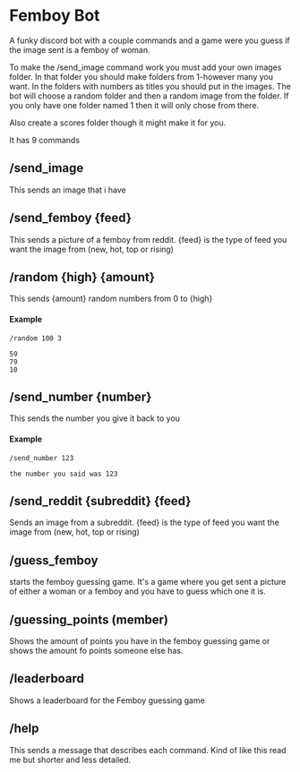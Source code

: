 # Femboy Bot
A funky discord bot with a couple commands and a game were you guess if the image sent is a femboy of woman.

To make the /send_image command work you must add your own images folder. In that folder you should make folders from 1-however many you want. In the folders with numbers as titles you should put in the images. The bot will choose a random folder and then a random image from the folder. If you only have one folder named 1 then it will only chose from there.

Also create a scores folder though it might make it for you.

It has 9 commands

## /send_image
This sends an image that i have

## /send_femboy {feed}
This sends a picture of a femboy from reddit. {feed} is the type of feed you want the image from (new, hot, top or rising)

## /random {high} {amount}
This sends {amount} random numbers from 0 to {high} 

#### Example
```
/random 100 3
```
```
59
79
10
```
## /send_number {number}
This sends the number you give it back to you

#### Example
```
/send_number 123
```
```
the number you said was 123
```
## /send_reddit {subreddit} {feed}
Sends an image from a subreddit. {feed} is the type of feed you want the image from (new, hot, top or rising)

## /guess_femboy
starts the femboy guessing game. It's a game where you get sent a picture of either a woman or a femboy and you have to guess which one it is.

## /guessing_points (member)
Shows the amount of points you have in the femboy guessing game or shows the amount fo points someone else has.

## /leaderboard
Shows a leaderboard for the Femboy guessing game

## /help
This sends a message that describes each command. Kind of like this read me but shorter and less detailed.
